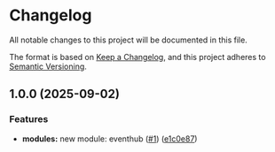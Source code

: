 # Changelog

All notable changes to this project will be documented in this file.

The format is based on [Keep a Changelog](https://keepachangelog.com/en/1.0.0/),
and this project adheres to [Semantic Versioning](https://semver.org/spec/v2.0.0.html).


## 1.0.0 (2025-09-02)

### Features

* **modules:** new module: eventhub ([#1](https://github.com/upwindsecurity/terraform-azurerm-cloudlogs/issues/1)) ([e1c0e87](https://github.com/upwindsecurity/terraform-azurerm-cloudlogs/commit/e1c0e87e0407fcecbc36f691e4a8e509d0a40cce))
